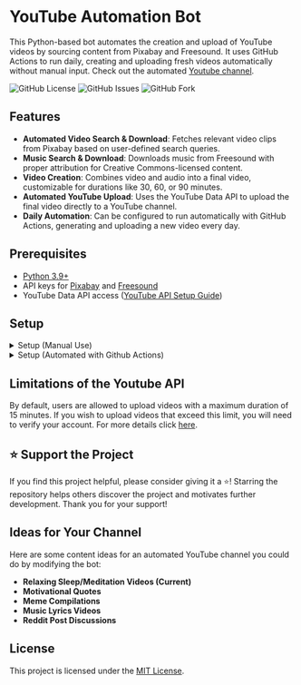 # YouTube Automation Bot

This Python-based bot automates the creation and upload of YouTube videos by sourcing content from Pixabay and Freesound. It uses GitHub Actions to run daily, creating and uploading fresh videos automatically without manual input. Check out the automated [Youtube channel](https://www.youtube.com/@ReIaxingSleepMusic).

![GitHub License](https://img.shields.io/github/license/PrintN/Youtube-Automation-Bot)
![GitHub Issues](https://img.shields.io/github/issues-raw/PrintN/Youtube-Automation-Bot)
![GitHub Fork](https://img.shields.io/github/forks/PrintN/Youtube-Automation-Bot)

## Features

- **Automated Video Search & Download**: Fetches relevant video clips from Pixabay based on user-defined search queries.
- **Music Search & Download**: Downloads music from Freesound with proper attribution for Creative Commons-licensed content.
- **Video Creation**: Combines video and audio into a final video, customizable for durations like 30, 60, or 90 minutes.
- **Automated YouTube Upload**: Uses the YouTube Data API to upload the final video directly to a YouTube channel.
- **Daily Automation**: Can be configured to run automatically with GitHub Actions, generating and uploading a new video every day.

## Prerequisites

- [Python 3.9+](https://www.python.org/downloads/)
- API keys for [Pixabay](https://pixabay.com/api/docs/) and [Freesound](https://freesound.org/home/login/?next=/apiv2/apply)
- YouTube Data API access ([YouTube API Setup Guide](https://www.youtube.com/watch?v=aFwZgth790Q))


## Setup

<details>
  <summary>Setup (Manual Use)</summary>

Clone the repository to your machine:
```bash
git clone https://github.com/PrintN/Youtube-Automation-Bot
cd Youtube-Automation-Bot
```

Run the setup.
```bash
python3 setup.py
```
This will: 
1. Install required packages
2. Ask for Pixabay, Freesound, Google Client ID, and Secret
3. Open a window for YouTube channel authorization
4. Reset auto.json and used_content.json

### Usage
Run main.py manually to generate videos interactively:

```bash
python main.py
```
</details>

<details>
  <summary>Setup (Automated with Github Actions)</summary>
  
#### Start by [forking](https://github.com/PrintN/Youtube-Automation-Bot/fork) this repo.

Clone the repository to your machine:
```bash
git clone https://github.com/YOUR-FORKED-REPO
cd Youtube-Automation-Bot
```

```bash
python3 setup.py
```
This will: 
1. Install required packages
2. Ask for Pixabay, Freesound, Google Client ID, and Secret
3. Open a window for YouTube channel authorization
4. Reset auto.json and used_content.json

### Configuring API Keys

To enable the bot to run daily using GitHub Actions, you'll need to add the following secrets to your GitHub repository:

1. Go to: ```Settings > Secrets and variables > Actions``` in your forked repo.
2. Click "New repository secret" and add the following secrets:

   - **FREESOUND_API_KEY**: Your Freesound API key.
   - **PIXABAY_API_KEY**: Your Pixabay API key.
   - **CLIENT_SECRETS_JSON**: Base64-encoded ```client_secrets.json``` file.
   - **TOKEN_JSON**: Base64-encoded ```token.json``` file.

#### How to Base64 Encode Files:
- **Linux/macOS**:
  ```bash
  base64 client_secrets.json > encoded_client_secrets.txt
  base64 token.json > encoded_token.txt
  ```
- **Windows (Powershell)**  
  ```poweshell
  [Convert]::ToBase64String([IO.File]::ReadAllBytes("client_secrets.json")) > encoded_client_secrets.txt
  [Convert]::ToBase64String([IO.File]::ReadAllBytes("token.json")) > encoded_token.txt
  ```
Copy the contents of ```encoded_client_secrets.txt``` and ```encoded_token.txt``` into the value fields for **CLIENT_SECRETS_JSON** and **TOKEN_JSON**.

### Configuring auto.json
This file contains video configurations for the bot to run in auto mode. You can create as many videos configuration as you want. Example structure:
```json
{
  "videos": [
      {
          "duration_minutes": 30,
          "video_query": "forest landscapes",
          "audio_query": "forest ambiance",
          "upload_to_youtube": false,
          "video_type": "video"
      },
      {
          "duration_minutes": 0.55,
          "video_query": "mountain sunrise",
          "audio_query": "gentle wind",
          "upload_to_youtube": true,
          "video_type": "short"
      },
  ]
}
```
### Adjusting the Schedule
To change the bot’s schedule, edit ```.github/workflows/daily-video.yaml```:
```yaml
on:
  schedule:
    - cron: 0 5 * * * # 05:00 AM UTC
```
</details>

## Limitations of the Youtube API
By default, users are allowed to upload videos with a maximum duration of 15 minutes. If you wish to upload videos that exceed this limit, you will need to verify your account. For more details click [here](https://support.google.com/youtube/answer/71673).

## ⭐ Support the Project
If you find this project helpful, please consider giving it a ⭐! Starring the repository helps others discover the project and motivates further development. Thank you for your support!

## Ideas for Your Channel
Here are some content ideas for an automated YouTube channel you could do by modifying the bot:
- **Relaxing Sleep/Meditation Videos (Current)**
- **Motivational Quotes**
- **Meme Compilations**
- **Music Lyrics Videos**
- **Reddit Post Discussions**

## License
This project is licensed under the [MIT License](LICENSE).